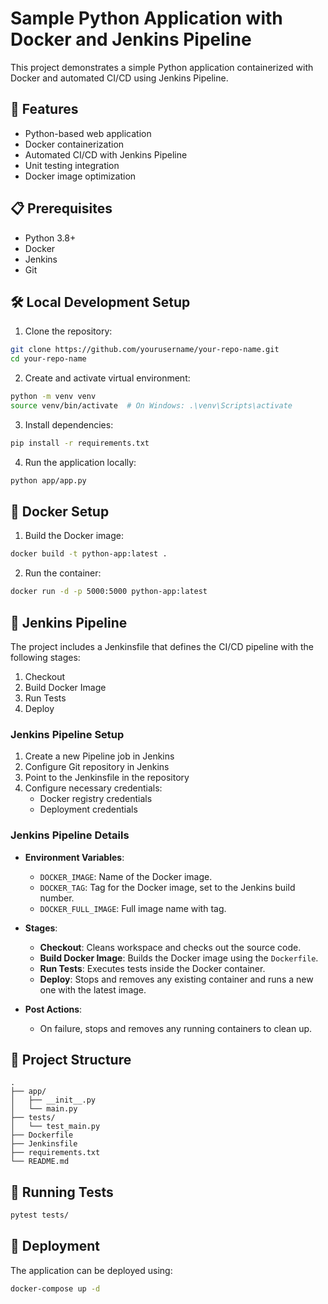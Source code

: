 # Sample Python Application with Docker and Jenkins Pipeline

This project demonstrates a simple Python application containerized with Docker and automated CI/CD using Jenkins Pipeline.

## 🚀 Features

- Python-based web application
- Docker containerization
- Automated CI/CD with Jenkins Pipeline
- Unit testing integration
- Docker image optimization

## 📋 Prerequisites

- Python 3.8+
- Docker
- Jenkins
- Git

## 🛠️ Local Development Setup

1. Clone the repository:
```bash
git clone https://github.com/yourusername/your-repo-name.git
cd your-repo-name
```

2. Create and activate virtual environment:
```bash
python -m venv venv
source venv/bin/activate  # On Windows: .\venv\Scripts\activate
```

3. Install dependencies:
```bash
pip install -r requirements.txt
```

4. Run the application locally:
```bash
python app/app.py
```

## 🐳 Docker Setup

1. Build the Docker image:
```bash
docker build -t python-app:latest .
```

2. Run the container:
```bash
docker run -d -p 5000:5000 python-app:latest
```

## 🔄 Jenkins Pipeline

The project includes a Jenkinsfile that defines the CI/CD pipeline with the following stages:

1. Checkout
2. Build Docker Image
3. Run Tests
4. Deploy

### Jenkins Pipeline Setup

1. Create a new Pipeline job in Jenkins
2. Configure Git repository in Jenkins
3. Point to the Jenkinsfile in the repository
4. Configure necessary credentials:
   - Docker registry credentials
   - Deployment credentials

### Jenkins Pipeline Details

- **Environment Variables**:
  - `DOCKER_IMAGE`: Name of the Docker image.
  - `DOCKER_TAG`: Tag for the Docker image, set to the Jenkins build number.
  - `DOCKER_FULL_IMAGE`: Full image name with tag.

- **Stages**:
  - **Checkout**: Cleans workspace and checks out the source code.
  - **Build Docker Image**: Builds the Docker image using the `Dockerfile`.
  - **Run Tests**: Executes tests inside the Docker container.
  - **Deploy**: Stops and removes any existing container and runs a new one with the latest image.

- **Post Actions**:
  - On failure, stops and removes any running containers to clean up.

## 📁 Project Structure

```
.
├── app/
│   ├── __init__.py
│   └── main.py
├── tests/
│   └── test_main.py
├── Dockerfile
├── Jenkinsfile
├── requirements.txt
└── README.md
```

## 🧪 Running Tests

```bash
pytest tests/
```

## 🚀 Deployment

The application can be deployed using:

```bash
docker-compose up -d
```
